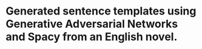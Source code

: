 # Generated sentence templates using Generative Adversarial Networks and Spacy from an English novel.
